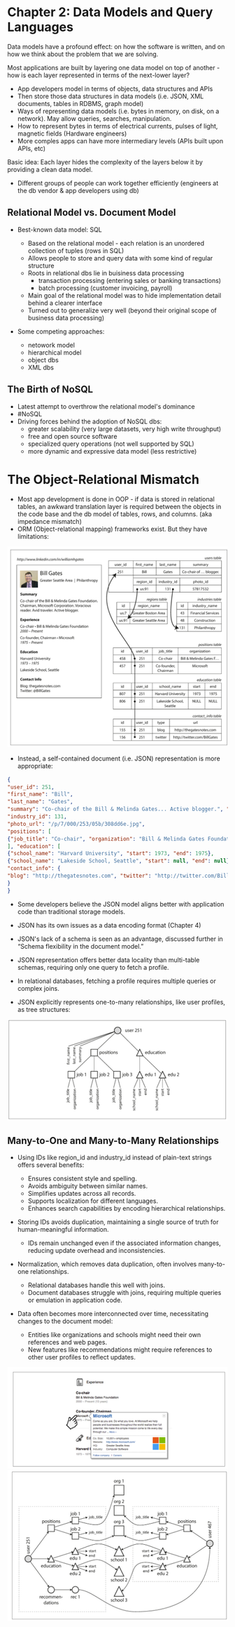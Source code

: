# Chapter 2: Data Models and Query Languages

Data models have a profound effect: on how the software is written, and on how we think about the problem that we are solving.

Most applications are built by layering one data model on top of another - how is each layer represented in terms of the next-lower layer?
- App developers model in terms of objects, data structures and APIs
- Then store those data structures in data models (i.e. JSON, XML documents, tables in RDBMS, graph model)
- Ways of representing data models (i.e. bytes in memory, on disk, on a network). May allow queries, searches, manipulation.
- How to represent bytes in terms of electrical currents, pulses of light, magnetic fields (Hardware engineers)
- More comples apps can have more intermediary levels (APIs built upon APIs, etc)

Basic idea: Each layer hides the complexity of the layers below it by providing a clean data model.
- Different groups of people can work together efficiently (engineers at the db vendor & app developers using db)

## Relational Model vs. Document Model
- Best-known data model: SQL
    - Based on the relational model - each relation is an unordered collection of tuples (rows in SQL)
    - Allows people to store and query data with some kind of regular structure
    - Roots in relational dbs lie in buisiness data processing
        - transaction processing (entering sales or banking transactions)
        - batch processing (customer invoicing, payroll)
    - Main goal of the relational model was to hide implementation detail behind a clearer interface
    - Turned out to generalize very well (beyond their original scope of business data processing)

- Some competing approaches:
    - netowork model
    - hierarchical model
    - object dbs
    - XML dbs

## The Birth of NoSQL
- Latest attempt to overthrow the relational model's dominance
- #NoSQL
- Driving forces behind the adoption of NoSQL dbs:
    - greater scalability (very large datasets, very high write throughput)
    - free and open source software
    - specialized query operations (not well supported by SQL)
    - more dynamic and expressive data model (less restrictive)
    
# The Object-Relational Mismatch

- Most app development is done in OOP - if data is stored in relational tables, an awkward translation layer is required between the objects in the code base and the db model of tables, rows, and columns. (aka impedance mismatch)
- ORM (Object-relational mapping) frameworks exist. But they have limitations:

<img title="Data Models" src="./resources/linkedin-resume.png">

- Instead, a self-contained document (i.e. JSON) representation is more appropriate:

```json
{
"user_id": 251,
"first_name": "Bill",
"last_name": "Gates",
"summary": "Co-chair of the Bill & Melinda Gates... Active blogger.", "region_id": "us:91",
"industry_id": 131,
"photo_url": "/p/7/000/253/05b/308dd6e.jpg",
"positions": [
{"job_title": "Co-chair", "organization": "Bill & Melinda Gates Foundation"}, {"job_title": "Co-founder, Chairman", "organization": "Microsoft"}
], "education": [
{"school_name": "Harvard University", "start": 1973, "end": 1975},
{"school_name": "Lakeside School, Seattle", "start": null, "end": null} ],
"contact_info": {
"blog": "http://thegatesnotes.com", "twitter": "http://twitter.com/BillGates"
} 
}
```

- Some developers believe the JSON model aligns better with application code than traditional storage models.
- JSON has its own issues as a data encoding format (Chapter 4)
- JSON's lack of a schema is seen as an advantage, discussed further in “Schema flexibility in the document model.”
- JSON representation offers better data locality than multi-table schemas, requiring only one query to fetch a profile.
- In relational databases, fetching a profile requires multiple queries or complex joins.

- JSON explicitly represents one-to-many relationships, like user profiles, as tree structures:
<img title="Data Models" src="./resources/one-to-many.png">

## Many-to-One and Many-to-Many Relationships
- Using IDs like region_id and industry_id instead of plain-text strings offers several benefits:
    - Ensures consistent style and spelling.
    - Avoids ambiguity between similar names.
    - Simplifies updates across all records.
    - Supports localization for different languages.
    - Enhances search capabilities by encoding hierarchical relationships.

- Storing IDs avoids duplication, maintaining a single source of truth for human-meaningful information.
    - IDs remain unchanged even if the associated information changes, reducing update overhead and inconsistencies.

- Normalization, which removes data duplication, often involves many-to-one relationships.
    - Relational databases handle this well with joins.
    - Document databases struggle with joins, requiring multiple queries or emulation in application code.

- Data often becomes more interconnected over time, necessitating changes to the document model:
    - Entities like organizations and schools might need their own references and web pages.
    - New features like recommendations might require references to other user profiles to reflect updates.

<img title="Data Models" src="./resources/linkedin-screenshot.png">
<img title="Data Models" src="./resources/one-to-many-resume.png">

